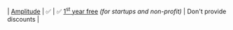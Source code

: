 | [Amplitude](https://amplitude.com/pricing?ref=unly-nrn) | :white_check_mark: | :white_check_mark: [1<sup>st</sup> year free](https://amplitude.com/startups?ref=unly-nrn) _(for startups and non-profit)_ | Don't provide discounts |

